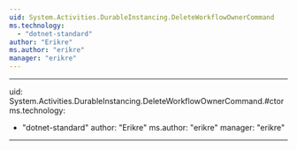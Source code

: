 ```yaml
---
uid: System.Activities.DurableInstancing.DeleteWorkflowOwnerCommand
ms.technology: 
  - "dotnet-standard"
author: "Erikre"
ms.author: "erikre"
manager: "erikre"
---
```


---
uid: System.Activities.DurableInstancing.DeleteWorkflowOwnerCommand.#ctor
ms.technology: 
  - "dotnet-standard"
author: "Erikre"
ms.author: "erikre"
manager: "erikre"
---
